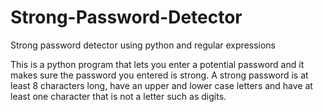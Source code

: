 # Strong-Password-Detector
Strong password detector using python and regular expressions

This is a python program that lets you enter a potential password and it makes sure the password you entered is strong. A strong password is at least 8 characters long, have an upper and lower case letters and have at least one character that is not a letter such as digits.
